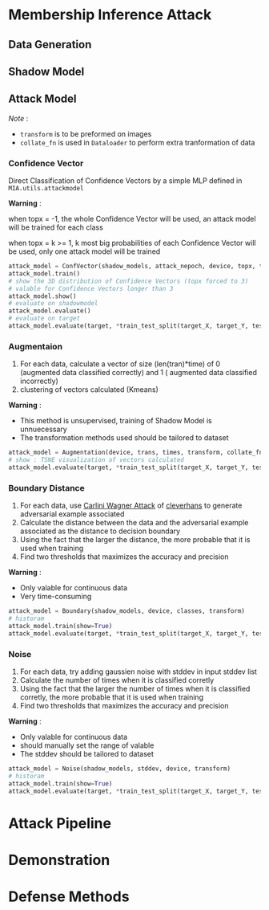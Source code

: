 # Membership Inference Attack

## Data Generation

## Shadow Model

## Attack Model

*Note* :

- `transform` is to be preformed on images
- `collate_fn` is used in `Dataloader` to perform extra tranformation of data

### Confidence Vector

Direct Classification of Confidence Vectors by a simple MLP defined in `MIA.utils.attackmodel`

**Warning** :

when topx = -1, the whole Confidence Vector will be used, an attack model will be trained for each class

when topx = k >= 1, k most big probabilities of each Confidence Vector will be used, only one attack model will be
trained

```python
attack_model = ConfVector(shadow_models, attack_nepoch, device, topx, transform)
attack_model.train()
# show the 3D distribution of Confidence Vectors (topx forced to 3)
# valable for Confidence Vectors longer than 3
attack_model.show()
# evaluate on shadowmodel
attack_model.evaluate()
# evaluate on target
attack_model.evaluate(target, *train_test_split(target_X, target_Y, test_size=0.5, random_state=42))

```

### Augmentaion

1. For each data, calculate a vector of size (len(tran)*time) of 0 (augmented data classified correctly) and 1 (
   augmented data classified incorrectly)
2. clustering of vectors calculated (Kmeans)

**Warning** :

- This method is unsupervised, training of Shadow Model is unnuecessary
- The transformation methods used should be tailored to dataset

```python
attack_model = Augmentation(device, trans, times, transform, collate_fn, batch_size)
# show : TSNE visualization of vectors calculated
attack_model.evaluate(target, *train_test_split(target_X, target_Y, test_size=0.5, random_state=42), show=True)
```

### Boundary Distance

1. For each data, use [Carlini Wagner Attack](https://arxiv.org/abs/1608.04644)
   of [cleverhans](https://github.com/cleverhans-lab/cleverhans/blob/master/cleverhans/torch/attacks/carlini_wagner_l2.py)
   to generate adversarial example associated
2. Calculate the distance between the data and the adversarial example associated as the distance to decision boundary
3. Using the fact that the larger the distance, the more probable that it is used when training
4. Find two thresholds that maximizes the accuracy and precision

**Warning** :

- Only valable for continuous data
- Very time-consuming

```python
attack_model = Boundary(shadow_models, device, classes, transform)
# historam 
attack_model.train(show=True)
attack_model.evaluate(target, *train_test_split(target_X, target_Y, test_size=0.5, random_state=42))
```

### Noise

1. For each data, try adding gaussien noise with stddev in input stddev list
2. Calculate the number of times when it is classified corretly
3. Using the fact that the larger the number of times when it is classified corretly, the more probable that it is used
   when training
4. Find two thresholds that maximizes the accuracy and precision

**Warning** :

- Only valable for continuous data
- should manually set the range of valable
- The stddev should be tailored to dataset

```python
attack_model = Noise(shadow_models, stddev, device, transform)
# historam
attack_model.train(show=True)
attack_model.evaluate(target, *train_test_split(target_X, target_Y, test_size=0.5, random_state=42))
```

# Attack Pipeline

# Demonstration

# Defense Methods